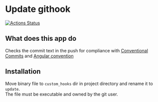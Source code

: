 # Update githook
[![Actions Status](https://github.com/ya-makariy/update-githook-rs/actions/workflows/publish-to-crates.yml/badge.svg)](https://github.com/ya-makariy/update-githook-rs/actions)  
## What does this app do
Checks the commit text in the push for compliance with [Conventional Commits] and [Angular convention]

## Installation
Move binary file to `custom_hooks` dir in project directory and rename it to `update`.  
The file must be executable and owned by the git user.

[Conventional Commits]: https://www.conventionalcommits.org/en/v1.0.0/
[Angular convention]: https://github.com/angular/angular/blob/22b96b9/CONTRIBUTING.md#-commit-message-guidelines

